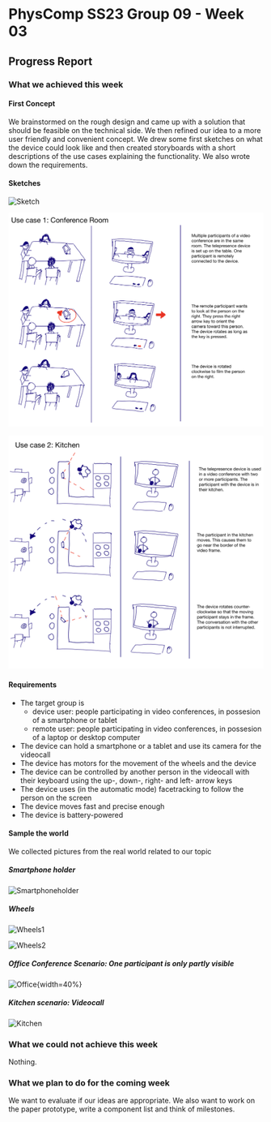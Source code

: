 # PhysComp SS23 Group 09 - Week 03

## Progress Report

### What we achieved this week

#### First Concept

We brainstormed on the rough design and came up with a solution that should be feasible on the technical side. We then refined our idea to a more user friendly and convenient concept. We drew some first sketches on what the device could look like and then created storyboards with a short descriptions of the use cases explaining the functionality. We also wrote down the requirements.

#### Sketches

![Sketch](Figures/sketch.png)

![Storyboard1](Figures/storyboard1.png)

![Storyboard2](Figures/storyboard2.png)


#### Requirements

- The target group is
    - device user: people participating in video conferences, in possesion of a smartphone or tablet
    - remote user: people participating in video conferences, in possesion of a laptop or desktop computer
- The device can hold a smartphone or a tablet and use its camera for the videocall
- The device has motors for the movement of the wheels and the device
- The device can be controlled by another person in the videocall with their keyboard using the up-, down-, right- and left- arrow keys
- The device uses (in the automatic mode) facetracking to follow the person on the screen 
- The device moves fast and precise enough
- The device is battery-powered



#### Sample the world
We collected pictures from the real world related to our topic 

##### Smartphone holder

![Smartphoneholder](Figures/smartphoneholder.jpg)

##### Wheels

![Wheels1](Figures/wheels1.jpg)

![Wheels2](Figures/wheels2.jpg)

##### Office Conference Scenario: One participant is only partly visible

![Office](Figures/office.jpg){width=40%}

##### Kitchen scenario: Videocall

![Kitchen](Figures/kitchen.jpg)




### What we could not achieve this week

Nothing. 

### What we plan to do for the coming week

We want to evaluate if our ideas are appropriate. We also want to work on the paper prototype, write a component list and think of milestones. 
